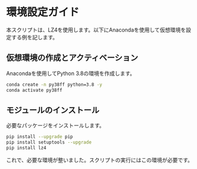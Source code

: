 # 環境設定ガイド

本スクリプトは、LZ4を使用します。以下にAnacondaを使用して仮想環境を設定する例を記します。

## 仮想環境の作成とアクティベーション

Anacondaを使用してPython 3.8の環境を作成します。

```bash
conda create -n py38ff python=3.8 -y
conda activate py38ff
```

## モジュールのインストール

必要なパッケージをインストールします。
```bash
pip install --upgrade pip
pip install setuptools --upgrade
pip install lz4
```

これで、必要な環境が整いました。スクリプトの実行にはこの環境が必要です。
